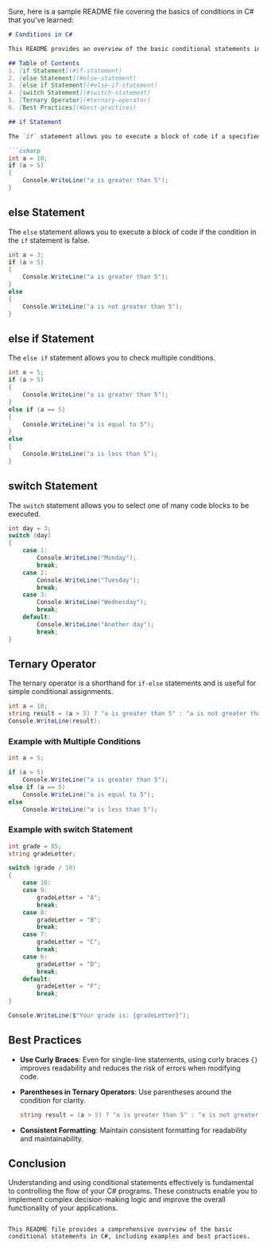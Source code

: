 Sure, here is a sample README file covering the basics of conditions in C# that you've learned:

```markdown
# Conditions in C#

This README provides an overview of the basic conditional statements in C#. These are essential for decision-making in your programs.

## Table of Contents
1. [if Statement](#if-statement)
2. [else Statement](#else-statement)
3. [else if Statement](#else-if-statement)
4. [switch Statement](#switch-statement)
5. [Ternary Operator](#ternary-operator)
6. [Best Practices](#best-practices)

## if Statement

The `if` statement allows you to execute a block of code if a specified condition is true.

```csharp
int a = 10;
if (a > 5)
{
    Console.WriteLine("a is greater than 5");
}
```

## else Statement

The `else` statement allows you to execute a block of code if the condition in the `if` statement is false.

```csharp
int a = 3;
if (a > 5)
{
    Console.WriteLine("a is greater than 5");
}
else
{
    Console.WriteLine("a is not greater than 5");
}
```

## else if Statement

The `else if` statement allows you to check multiple conditions.

```csharp
int a = 5;
if (a > 5)
{
    Console.WriteLine("a is greater than 5");
}
else if (a == 5)
{
    Console.WriteLine("a is equal to 5");
}
else
{
    Console.WriteLine("a is less than 5");
}
```

## switch Statement

The `switch` statement allows you to select one of many code blocks to be executed.

```csharp
int day = 3;
switch (day)
{
    case 1:
        Console.WriteLine("Monday");
        break;
    case 2:
        Console.WriteLine("Tuesday");
        break;
    case 3:
        Console.WriteLine("Wednesday");
        break;
    default:
        Console.WriteLine("Another day");
        break;
}
```

## Ternary Operator

The ternary operator is a shorthand for `if-else` statements and is useful for simple conditional assignments.

```csharp
int a = 10;
string result = (a > 5) ? "a is greater than 5" : "a is not greater than 5";
Console.WriteLine(result);
```

### Example with Multiple Conditions

```csharp
int a = 5;

if (a > 5)
    Console.WriteLine("a is greater than 5");
else if (a == 5)
    Console.WriteLine("a is equal to 5");
else
    Console.WriteLine("a is less than 5");
```

### Example with switch Statement

```csharp
int grade = 85;
string gradeLetter;

switch (grade / 10)
{
    case 10:
    case 9:
        gradeLetter = "A";
        break;
    case 8:
        gradeLetter = "B";
        break;
    case 7:
        gradeLetter = "C";
        break;
    case 6:
        gradeLetter = "D";
        break;
    default:
        gradeLetter = "F";
        break;
}

Console.WriteLine($"Your grade is: {gradeLetter}");
```

## Best Practices

- **Use Curly Braces**: Even for single-line statements, using curly braces `{}` improves readability and reduces the risk of errors when modifying code.
- **Parentheses in Ternary Operators**: Use parentheses around the condition for clarity.
  
  ```csharp
  string result = (a > 5) ? "a is greater than 5" : "a is not greater than 5";
  ```
  
- **Consistent Formatting**: Maintain consistent formatting for readability and maintainability.

## Conclusion

Understanding and using conditional statements effectively is fundamental to controlling the flow of your C# programs. These constructs enable you to implement complex decision-making logic and improve the overall functionality of your applications.
```

This README file provides a comprehensive overview of the basic conditional statements in C#, including examples and best practices.